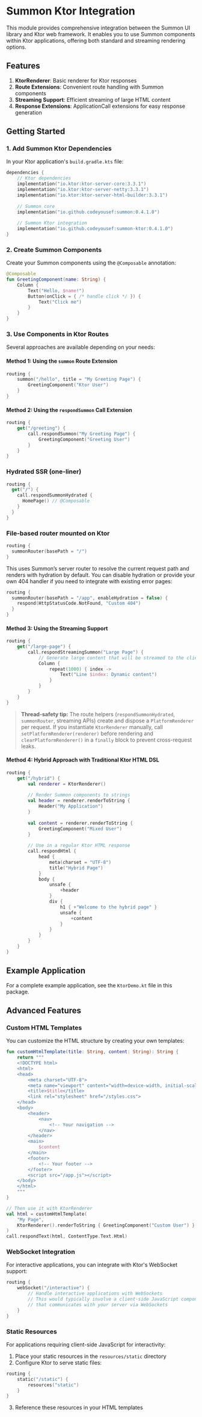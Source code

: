 # Summon Ktor Integration

This module provides comprehensive integration between the Summon UI library and Ktor web framework. It enables you to use Summon components within Ktor applications, offering both standard and streaming rendering options.

## Features

1. **KtorRenderer**: Basic renderer for Ktor responses
2. **Route Extensions**: Convenient route handling with Summon components
3. **Streaming Support**: Efficient streaming of large HTML content
4. **Response Extensions**: ApplicationCall extensions for easy response generation

## Getting Started

### 1. Add Summon Ktor Dependencies

In your Ktor application's `build.gradle.kts` file:

```kotlin
dependencies {
    // Ktor dependencies
    implementation("io.ktor:ktor-server-core:3.3.1")
    implementation("io.ktor:ktor-server-netty:3.3.1")
    implementation("io.ktor:ktor-server-html-builder:3.3.1")
    
    // Summon core
    implementation("io.github.codeyousef:summon:0.4.1.0")
    
    // Summon Ktor integration
    implementation("io.github.codeyousef:summon-ktor:0.4.1.0")
}
```

### 2. Create Summon Components

Create your Summon components using the `@Composable` annotation:

```kotlin
@Composable
fun GreetingComponent(name: String) {
    Column {
        Text("Hello, $name!")
        Button(onClick = { /* handle click */ }) {
            Text("Click me")
        }
    }
}
```

### 3. Use Components in Ktor Routes

Several approaches are available depending on your needs:

#### Method 1: Using the `summon` Route Extension

```kotlin
routing {
    summon("/hello", title = "My Greeting Page") {
        GreetingComponent("Ktor User")
    }
}
```

#### Method 2: Using the `respondSummon` Call Extension

```kotlin
routing {
    get("/greeting") {
        call.respondSummon("My Greeting Page") {
            GreetingComponent("Greeting User")
        }
    }
}
```

### Hydrated SSR (one-liner)

```kotlin
routing {
  get("/") {
    call.respondSummonHydrated {
      HomePage() // @Composable
    }
  }
}
```

### File-based router mounted on Ktor

```kotlin
routing {
  summonRouter(basePath = "/")
}
```

This uses Summon’s server router to resolve the current request path and renders with hydration by default.
You can disable hydration or provide your own 404 handler if you need to integrate with existing error pages:

```kotlin
routing {
  summonRouter(basePath = "/app", enableHydration = false) {
    respond(HttpStatusCode.NotFound, "Custom 404")
  }
}
```

#### Method 3: Using the Streaming Support

```kotlin
routing {
    get("/large-page") {
        call.respondStreamingSummon("Large Page") {
            // Generate large content that will be streamed to the client
            Column {
                repeat(1000) { index ->
                    Text("Line $index: Dynamic content")
                }
            }
        }
    }
}
```

> **Thread-safety tip:** The route helpers (`respondSummonHydrated`, `summonRouter`, streaming APIs) create and dispose
> a `PlatformRenderer` per request. If you instantiate `KtorRenderer` manually, call `setPlatformRenderer(renderer)`
> before rendering and `clearPlatformRenderer()` in a `finally` block to prevent cross-request leaks.

#### Method 4: Hybrid Approach with Traditional Ktor HTML DSL

```kotlin
routing {
    get("/hybrid") {
        val renderer = KtorRenderer()
        
        // Render Summon components to strings
        val header = renderer.renderToString {
            Header("My Application")
        }
        
        val content = renderer.renderToString {
            GreetingComponent("Mixed User")
        }
        
        // Use in a regular Ktor HTML response
        call.respondHtml {
            head {
                meta(charset = "UTF-8")
                title("Hybrid Page")
            }
            body {
                unsafe {
                    +header
                }
                div {
                    h1 { +"Welcome to the hybrid page" }
                    unsafe {
                        +content
                    }
                }
            }
        }
    }
}
```

## Example Application

For a complete example application, see the `KtorDemo.kt` file in this package.

## Advanced Features

### Custom HTML Templates

You can customize the HTML structure by creating your own templates:

```kotlin
fun customHtmlTemplate(title: String, content: String): String {
    return """
    <!DOCTYPE html>
    <html>
    <head>
        <meta charset="UTF-8">
        <meta name="viewport" content="width=device-width, initial-scale=1.0">
        <title>$title</title>
        <link rel="stylesheet" href="/styles.css">
    </head>
    <body>
        <header>
            <nav>
                <!-- Your navigation -->
            </nav>
        </header>
        <main>
            $content
        </main>
        <footer>
            <!-- Your footer -->
        </footer>
        <script src="/app.js"></script>
    </body>
    </html>
    """
}

// Then use it with KtorRenderer
val html = customHtmlTemplate(
    "My Page",
    KtorRenderer().renderToString { GreetingComponent("Custom User") }
)
call.respondText(html, ContentType.Text.Html)
```

### WebSocket Integration

For interactive applications, you can integrate with Ktor's WebSocket support:

```kotlin
routing {
    webSocket("/interactive") {
        // Handle interactive applications with WebSockets
        // This would typically involve a client-side JavaScript component
        // that communicates with your server via WebSockets
    }
}
```

### Static Resources

For applications requiring client-side JavaScript for interactivity:

1. Place your static resources in the `resources/static` directory
2. Configure Ktor to serve static files:

```kotlin
routing {
    static("/static") {
        resources("static")
    }
}
```

3. Reference these resources in your HTML templates 
